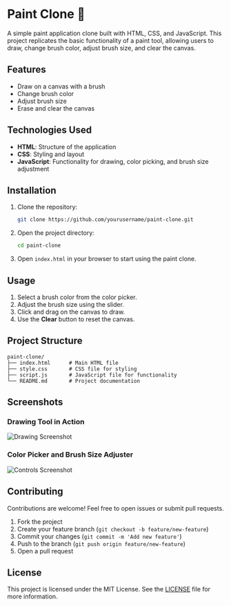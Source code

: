 
# Paint Clone 🎨

A simple paint application clone built with HTML, CSS, and JavaScript. This project replicates the basic functionality of a paint tool, allowing users to draw, change brush color, adjust brush size, and clear the canvas.

## Features

- Draw on a canvas with a brush
- Change brush color
- Adjust brush size
- Erase and clear the canvas

## Technologies Used

- **HTML**: Structure of the application
- **CSS**: Styling and layout
- **JavaScript**: Functionality for drawing, color picking, and brush size adjustment

## Installation

1. Clone the repository:
   ```bash
   git clone https://github.com/yourusername/paint-clone.git
   ```
2. Open the project directory:
   ```bash
   cd paint-clone
   ```
3. Open `index.html` in your browser to start using the paint clone.

## Usage

1. Select a brush color from the color picker.
2. Adjust the brush size using the slider.
3. Click and drag on the canvas to draw.
4. Use the **Clear** button to reset the canvas.

## Project Structure

```
paint-clone/
├── index.html      # Main HTML file
├── style.css       # CSS file for styling
├── script.js       # JavaScript file for functionality
└── README.md       # Project documentation
```

## Screenshots

### Drawing Tool in Action
![Drawing Screenshot](drawing-screenshot-url)

### Color Picker and Brush Size Adjuster
![Controls Screenshot](controls-screenshot-url)

## Contributing

Contributions are welcome! Feel free to open issues or submit pull requests.

1. Fork the project
2. Create your feature branch (`git checkout -b feature/new-feature`)
3. Commit your changes (`git commit -m 'Add new feature'`)
4. Push to the branch (`git push origin feature/new-feature`)
5. Open a pull request

## License

This project is licensed under the MIT License. See the [LICENSE](LICENSE) file for more information.

